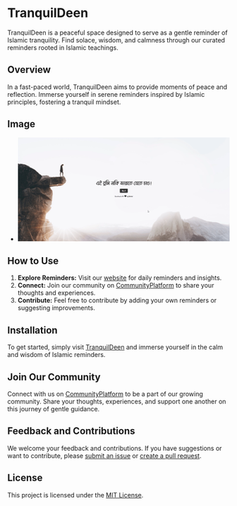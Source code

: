 # TranquilDeen

TranquilDeen is a peaceful space designed to serve as a gentle reminder of Islamic tranquility. Find solace, wisdom, and calmness through our curated reminders rooted in Islamic teachings.

## Overview

In a fast-paced world, TranquilDeen aims to provide moments of peace and reflection. Immerse yourself in serene reminders inspired by Islamic principles, fostering a tranquil mindset.

## Image

- ![Screenshot 1](https://github.com/Darkull/TranquilDeen/blob/main/assets/preview.gif?raw=true)

## How to Use

1. **Explore Reminders:** Visit our [website](https://tranquildeen.netlify.app/) for daily reminders and insights.
2. **Connect:** Join our community on [CommunityPlatform](https://discord.gg/sK8bpSjx8F) to share your thoughts and experiences.
3. **Contribute:** Feel free to contribute by adding your own reminders or suggesting improvements.

## Installation

To get started, simply visit [TranquilDeen](https://tranquildeen.netlify.app/) and immerse yourself in the calm and wisdom of Islamic reminders.

## Join Our Community

Connect with us on [CommunityPlatform](https://discord.gg/sK8bpSjx8F) to be a part of our growing community. Share your thoughts, experiences, and support one another on this journey of gentle guidance.

## Feedback and Contributions

We welcome your feedback and contributions. If you have suggestions or want to contribute, please [submit an issue](#) or [create a pull request](#).

## License

This project is licensed under the [MIT License](https://raw.githubusercontent.com/Darkull/TranquilDeen/main/License.md).
